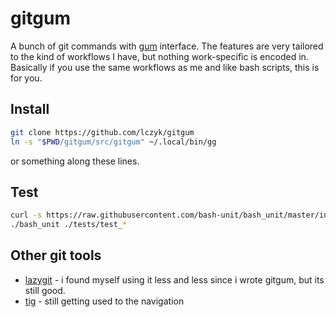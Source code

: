 # gitgum

A bunch of git commands with [gum](https://github.com/charmbracelet/gum) interface. The features are very tailored to the kind of workflows I have, but nothing work-specific is encoded in. Basically if you use the same workflows as me and like bash scripts, this is for you.

## Install

```bash
git clone https://github.com/lczyk/gitgum
ln -s "$PWD/gitgum/src/gitgum" ~/.local/bin/gg
```

or something along these lines.

## Test

```bash
curl -s https://raw.githubusercontent.com/bash-unit/bash_unit/master/install.sh | bash
./bash_unit ./tests/test_*
```

## Other git tools

- [lazygit](https://github.com/jesseduffield/lazygit) - i found myself using it less and less since i wrote gitgum, but its still good.
- [tig](https://github.com/jonas/tig) - still getting used to the navigation
